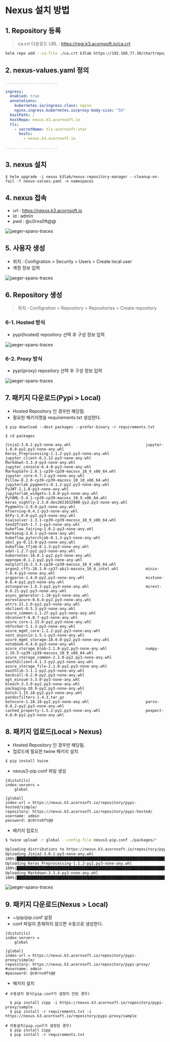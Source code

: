 # Nexus 설치 방법

## 1. Repository 등록
> ca.crt  다운로드 URL : https://regi.k3.acornsoft.io/ca.crt
```sh
helm repo add --ca-file ./ca.crt k3lab https://192.168.77.30/chartrepo/k3lab-charts
```

## 2. nexus-values.yaml 정의
```yaml
.......................

ingress:
  enabled: true
  annotations:
    kubernetes.io/ingress.class: nginx
    nginx.ingress.kubernetes.io/proxy-body-size: "5G"
  hostPath: /
  hostRepo: nexus.k3.acornsoft.io
  tls:
    - secretName: tls-acornsoft-star
      hosts:
        - nexus.k3.acornsoft.io

.......................

```

## 3. nexus 설치
```
$ helm upgrade -i nexus k3lab/nexus-repository-manager --cleanup-on-fail -f nexus-values.yaml -n namespaces
```

## 4. nexus 접속
- url : https://nexus.k3.acornsoft.io
- id  : admin
- pwd : @c0rns0ft@@

![jaeger-spans-traces](images/login.png)


## 5. 사용자 생성
- 위치 : Configration > Security > Users > Create local user
- 계정 정보 입력

![jaeger-spans-traces](images/user.png)

## 6. Repository 생성
> 위치 : Configration > Repository > Repositories > Create repository

### 6-1. Hosted 방식

- pypi(hosted) repository 선택 후 구성 정보 입력

![jaeger-spans-traces](images/repository.png)

### 6-2. Proxy 방식

- pypi(proxy) repository 선택 후 구성 정보 입력

![jaeger-spans-traces](images/proxy.png)

## 7. 패키지 다운로드(Pypi > Local)
- Hosted Repository 인 경우만 해당됨.
- 필요한 패키지명을 requirements.txt 생성한다.

```
$ pip download --dest packages --prefer-binary -r requirements.txt

$ cd packages

Jinja2-3.0.1-py3-none-any.whl                                 jupyter-1.0.0-py2.py3-none-any.whl
Keras_Preprocessing-1.1.2-py2.py3-none-any.whl                jupyter_client-6.1.12-py3-none-any.whl
Markdown-3.3.4-py3-none-any.whl                               jupyter_console-6.4.0-py3-none-any.whl
MarkupSafe-2.0.1-cp39-cp39-macosx_10_9_x86_64.whl             jupyter_core-4.7.1-py3-none-any.whl
Pillow-8.2.0-cp39-cp39-macosx_10_10_x86_64.whl                jupyterlab_pygments-0.1.2-py2.py3-none-any.whl
PyJWT-2.1.0-py3-none-any.whl                                  jupyterlab_widgets-1.0.0-py3-none-any.whl
PyYAML-5.4.1-cp39-cp39-macosx_10_9_x86_64.whl                 keras_nightly-2.5.0.dev2021032900-py2.py3-none-any.whl
Pygments-2.9.0-py3-none-any.whl                               kfserving-0.4.1-py3-none-any.whl
QtPy-1.9.0-py2.py3-none-any.whl                               kiwisolver-1.3.1-cp39-cp39-macosx_10_9_x86_64.whl
Send2Trash-1.7.1-py3-none-any.whl                             kubeflow_fairing-1.0.2-py3-none-any.whl
Werkzeug-2.0.1-py3-none-any.whl                               kubeflow_pytorchjob-0.1.3-py3-none-any.whl
absl_py-0.13.0-py3-none-any.whl                               kubeflow_tfjob-0.1.3-py3-none-any.whl
adal-1.2.7-py2.py3-none-any.whl                               kubernetes-10.0.1-py2.py3-none-any.whl
appnope-0.1.2-py2.py3-none-any.whl                            matplotlib-3.3.4-cp39-cp39-macosx_10_9_x86_64.whl
argon2_cffi-20.1.0-cp37-abi3-macosx_10_6_intel.whl            minio-7.0.4-py3-none-any.whl
argparse-1.4.0-py2.py3-none-any.whl                           mistune-0.8.4-py2.py3-none-any.whl
astunparse-1.6.3-py2.py3-none-any.whl                         msrest-0.6.21-py2.py3-none-any.whl
async_generator-1.10-py3-none-any.whl                         msrestazure-0.6.4-py2.py3-none-any.whl
attrs-21.2.0-py2.py3-none-any.whl                             nbclient-0.5.3-py3-none-any.whl
azure_common-1.1.27-py2.py3-none-any.whl                      nbconvert-6.0.7-py3-none-any.whl
azure_core-1.15.0-py2.py3-none-any.whl                        nbformat-5.1.3-py3-none-any.whl
azure_mgmt_core-1.2.2-py2.py3-none-any.whl                    nest_asyncio-1.5.1-py3-none-any.whl
azure_mgmt_storage-18.0.0-py2.py3-none-any.whl                notebook-6.4.0-py3-none-any.whl
azure_storage_blob-2.1.0-py2.py3-none-any.whl                 numpy-1.19.5-cp39-cp39-macosx_10_9_x86_64.whl
azure_storage_common-2.1.0-py2.py3-none-any.whl               oauth2client-4.1.3-py2.py3-none-any.whl
azure_storage_file-2.1.0-py2.py3-none-any.whl                 oauthlib-3.1.1-py2.py3-none-any.whl
backcall-0.2.0-py2.py3-none-any.whl                           opt_einsum-3.3.0-py3-none-any.whl
bleach-3.3.0-py2.py3-none-any.whl                             packaging-20.9-py2.py3-none-any.whl
boto3-1.15.18-py2.py3-none-any.whl                            pandocfilters-1.4.3.tar.gz
botocore-1.18.18-py2.py3-none-any.whl                         parso-0.8.2-py2.py3-none-any.whl
cached_property-1.5.2-py2.py3-none-any.whl                    pexpect-4.8.0-py2.py3-none-any.whl
```


## 8. 패키지 업로드(Local > Nexus)
- Hosted Repository 인 경우만 해당됨.
- 업로드에 필요한 twine 패키지 설치

```sh
$ pip install twine
```

- nexus3-pip.conf 파일 생성
```
[distutils]
index-servers =
    global

[global]
index-url = https://nexus.k3.acornsoft.io/repository/pypi-hosted/simple/
repository: https://nexus.k3.acornsoft.io/repository/pypi-hosted/
username: admin
password: @c0rns0ft@@
```

- 패키지 업로드
```sh
$ twine upload -r global --config-file nexus3-pip.conf ./packages/*

Uploading distributions to https://nexus.k3.acornsoft.io/repository/pypi-hosted/
Uploading Jinja2-3.0.1-py3-none-any.whl
100%|████████████████████████████████████████████████████████████████████████████████████████████████████████████████| 138k/138k [00:01<00:00, 114kB/s]
Uploading Keras_Preprocessing-1.1.2-py2.py3-none-any.whl
100%|██████████████████████████████████████████████████████████████████████████████████████████████████████████████| 47.9k/47.9k [00:00<00:00, 292kB/s]
Uploading Markdown-3.3.4-py3-none-any.whl
100%|████████████████████████████████████████████████████████████████████████████████████████████████████████████████| 104k/104k [00:00<00:00, 438kB/s]
```

![jaeger-spans-traces](images/pypi.png)

## 9. 패키지 다운로드(Nexus > Local)
- ~/pip/pip.conf 설정
- conf 파일이 존재하지 않으면 수동으로 생성한다.
```
[distutils]
index-servers =
    global

[global]
index-url = https://nexus.k3.acornsoft.io/repository/pypi-proxy/simple/
repository: https://nexus.k3.acornsoft.io/repository/pypi-proxy/
#username: admin
#password: @c0rns0ft@@
```

- 패키지 설치
```
# 수동설치 방식(pip.conf가 설정이 안된 경우)

  $ pip install zipp -i https://nexus.k3.acornsoft.io/repository/pypi-proxy/sample
  $ pip install -r requirements.txt -i https://nexus.k3.acornsoft.io/repository/pypi-proxy/sample

# 자동설치(pip.conf가 설정된 경우)
  $ pip install zipp
  $ pip install -r requirements.txt
```
